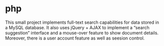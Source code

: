 # php

This small project implements full-text search capabilities for data stored in a MySQL database. It also uses jQuery + AJAX to implement a “search suggestion” interface and a mouse-over feature to show document details. Moreover, there is a user account feature as well as seesion control. 




